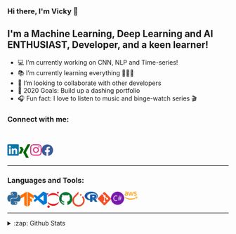 ### Hi there, I'm Vicky 👋


## I'm a Machine Learning, Deep Learning and AI ENTHUSIAST, Developer, and a keen learner!

- 💻 I’m currently working on CNN, NLP and Time-series!
- 📚 I’m currently learning everything 👨🏽‍🎓
- 🤝 I’m looking to collaborate with other developers
- 🥅 2020 Goals: Build up a dashing portfolio
- 🎧 Fun fact: I love to listen to music and binge-watch series 🎬


### Connect with me:
<br />

[<img align="left" alt="vkyprmr | LinkedIn" width="26px" src="https://raw.githubusercontent.com/vkyprmr/vkyprmr/master/assets/svg/color/linkedin.svg" />][linkedin]
[<img align="left" alt="vkyprmr | Xing" width="26px" src="https://raw.githubusercontent.com/vkyprmr/vkyprmr/master/assets/svg/color/xing.svg" />][xing]
[<img align="left" alt="vkyprmr | Instagram" width="26px" src="https://raw.githubusercontent.com/vkyprmr/vkyprmr/master/assets/svg/color/instagram.svg" />][instagram]
[<img align="left" alt="vkyprmr | Facebook" width="26px" src="https://raw.githubusercontent.com/vkyprmr/vkyprmr/master/assets/svg/color/facebook.svg" />][facebook]

<br />
<br />

---


### Languages and Tools:


<img align="left" width="30px" src="https://raw.githubusercontent.com/vkyprmr/vkyprmr/master/assets/svg/color/python.svg" />
<img align="left" width="30px" src="https://raw.githubusercontent.com/vkyprmr/vkyprmr/master/assets/svg/color/tensorflow.svg" />
<img align="left" width="30px" src="https://raw.githubusercontent.com/vkyprmr/vkyprmr/master/assets/svg/color/vscode.svg" />
<img align="left" width="28px" src="https://raw.githubusercontent.com/vkyprmr/vkyprmr/master/assets/svg/color/jupyter.svg" />
<img align="left" width="30px" src="https://raw.githubusercontent.com/vkyprmr/vkyprmr/master/assets/svg/color/github.svg" />
<img align="left" width="28px" src="https://raw.githubusercontent.com/vkyprmr/vkyprmr/master/assets/svg/color/pytorch.svg" />
<img align="left" width="30px" src="https://raw.githubusercontent.com/vkyprmr/vkyprmr/master/assets/svg/color/r.svg" />
<img align="left" width="30px" src="https://raw.githubusercontent.com/vkyprmr/vkyprmr/master/assets/svg/color/git.svg" />
<img align="left" width="30px" src="https://raw.githubusercontent.com/vkyprmr/vkyprmr/master/assets/svg/color/csharp.svg" />
<img align="left" width="30px" src="https://raw.githubusercontent.com/vkyprmr/vkyprmr/master/assets/svg/color/aws.svg" />

<br />
<br />

---

<details>
  <summary>:zap: Github Stats</summary>

  <img align="left" alt="vkyprmr's Github Stats" src="https://github-readme-stats.vercel.app/api?username=vkyprmr&show_icons=true&hide_border=true&theme=dark" />
  <img align="left" alt="vkyprmr's Github Stats" src="https://github-readme-stats.vercel.app/api/top-langs/?username=vkyprmr&show_icons=true&hide_border=true&theme=dark" />
  

</details>

[instagram]: https://www.instagram.com/vky_1090/
[linkedin]: https://www.linkedin.com/in/parmarvickyk/
[facebook]: https://www.facebook.com/vicky.parmar.52
[xing]: https://www.xing.com/profile/Vicky_Parmar/cv
